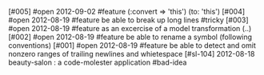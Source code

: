 [#005] #open 2012-09-02 #feature (:convert => 'this') (to: 'this')
[#004] #open 2012-08-19 #feature be able to break up long lines #tricky
[#003] #open 2012-08-19 #feature as an excercise of a model transformation (..)
[#002] #open 2012-08-19 #feature be able to rename a symbol (following conventions)
[#001] #open 2012-08-19 #feature be able to detect and omit nonzero ranges of trailing newlines and whietespace
[#sl-104] 2012-08-18 beauty-salon : a code-molester application #bad-idea
